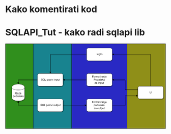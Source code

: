 # Kako komentirati kod
# SQLAPI_Tut - kako radi sqlapi lib

![slika](https://raw.githubusercontent.com/Ltin66/ProjektBaze-2019/master/ProgramiranjeKoraci/dd.png)
